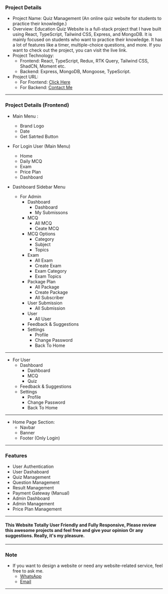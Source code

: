 ### Project Details
- Project Name: Quiz Management (An online quiz website for students to practice their knowledge.)
- Overview: Education Quiz Website is a full-stack project that I have built using React, TypeScript, Tailwind CSS, Express, and MongoDB. It is mainly focused on students who want to practice their knowledge. It has a lot of features like a timer, multiple-choice questions, and more. If you want to check out the project, you can visit the live link.
- Project Technology:
  - Frontend: React, TypeScript, Redux, RTK Query, Tailwind CSS, ShadCN, Moment etc.
  - Backend: Express, MongoDB, Mongoose, TypeScript.
- Project URL:
  - For Frontend: [Click Here](https://quizexams.netlify.app/)
  - For Backend: [Contact Me](https://wa.me/1646418365)

---
### Project Details (Frontend)
- Main Menu :
  - Brand Logo
  - Date
  - Get Satrted Button

- For Login User (Main Menu)
  - Home
  - Daily MCQ
  - Exam
  - Price Plan
  - Dashboard

- Dashboard Sidebar Menu
  - For Admin
    - Dashboard
      - Dashboard
      - My Submissons
    - MCQ
      - All MCQ
      - Ceate MCQ
    - MCQ Options
      - Category
      - Subject
      - Topics
    - Exam
      - All Exam
      - Create Exam
      - Exam Category
      - Exam Topics
    - Package Plan
      - All Package
      - Create Package
      - All Subscriber
    - User Submission
      - All Submission
    - User
      - All User
    - Feedback & Suggestions
    - Settings
      - Profile
      - Change Password
      - Back To Home
---
  - For User
    - Dashboard
      - Dashboard
      - MCQ
      - Quiz
    - Feedback & Suggestions
    - Settings
      - Profile
      - Change Password
      - Back To Home
---
- Home Page Section:
  - Navbar
  - Banner
  - Footer (Only Login)

---
### Features
  * User Authentication
  * User Dashaboard
  * Quiz Management
  * Question Management
  * Result Management
  * Payment Gateway (Manual)
  * Admin Dashboard
  * Admin Management
  * Price Plan Management
  
---
#### This Website Totally User Friendly and Fully Responsive, Please review this awesome projects and feel free and give your opinion Or any suggestions. Really, it's my pleasure.

----
### Note
  * If you want to design a website or need any website-related service, feel free to ask me.
    * [WhatsApp](https://wa.me/1646418365)
    * [Email](ahshan.habib026@gmail.com)

---